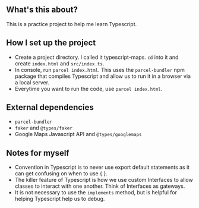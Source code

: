 ## What's this about?

This is a practice project to help me learn Typescript.

## How I set up the project

- Create a project directory. I called it typescript-maps. `cd` into it and create `index.html` and `src/index.ts`.
- In console, run `parcel index.html`. This uses the `parcel-bundler` npm package that compiles Typescript and allow us to run it in a browser via a local server.
- Everytime you want to run the code, use `parcel index.html`.

## External dependencies

- `parcel-bundler`
- `faker` and `@types/faker`
- Google Maps Javascript API and `@types/googlemaps`

## Notes for myself

- Convention in Typescript is to never use export default statements as it can get confusing on when to use { }.
- The killer feature of Typescript is how we use custom Interfaces to allow classes to interact with one another. Think of Interfaces as gateways.
- It is not necessary to use the `implements` method, but is helpful for helping Typescript help us to debug.
